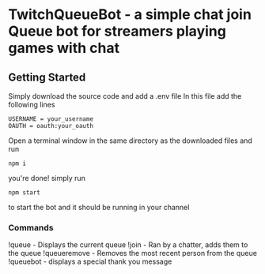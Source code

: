 # TwitchQueueBot - a simple chat join Queue bot for streamers playing games with chat
## Getting Started
Simply download the source code and add a .env file
In this file add the following lines
```
USERNAME = your_username
OAUTH = oauth:your_oauth
```
Open a terminal window in the same directory as the downloaded files and run 
```
npm i
```
you're done! simply run
```
npm start
```
to start the bot and it should be running in your channel
### Commands
!queue - Displays the current queue
!join - Ran by a chatter, adds them to the queue
!queueremove - Removes the most recent person from the queue
!queuebot - displays a special thank you message
